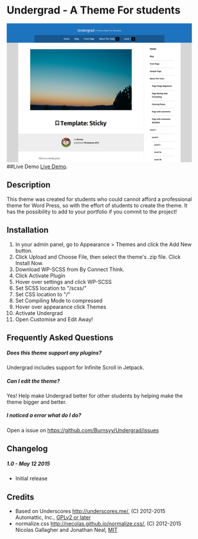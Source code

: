 # Undergrad - A Theme For students
![screenshot](screenshot.PNG "screenshot")
##Live Demo
[Live Demo](http://undergrad.burnsy.me/).
## Description
This theme was created for students who could cannot afford a professional theme for Word Press, so with the effort of students to create the theme. It has the possibility to add to your portfolio if you commit to the project!
## Installation
1. In your admin panel, go to Appearance > Themes and click the Add New button.
2. Click Upload and Choose File, then select the theme's .zip file. Click Install Now.
3. Download WP-SCSS from By Connect Think.
4. Click Activate Plugin
5. Hover over settings and click WP-SCSS
6. Set SCSS location to "/scss/"
7. Set CSS location to "/"
8. Set Compiling Mode to compressed
9. Hover over appearance click Themes
10. Activate Undergrad
11. Open Customise and Edit Away!

## Frequently Asked Questions
##### Does this theme support any plugins?
Undergrad includes support for Infinite Scroll in Jetpack.
##### Can I edit the theme?
Yes! Help make Undergrad better for other students by helping make the theme bigger and better.
##### I noticed a error what do I do?
Open a issue on https://github.com/Burnsyy/Undergrad/issues
## Changelog
##### 1.0 - May 12 2015
* Initial release

## Credits
* Based on Underscores http://underscores.me/, (C) 2012-2015 Automattic, Inc., [GPLv2 or later](https://www.gnu.org/licenses/gpl-2.0.html)
* normalize.css http://necolas.github.io/normalize.css/, (C) 2012-2015 Nicolas Gallagher and Jonathan Neal, [MIT](http://opensource.org/licenses/MIT)
